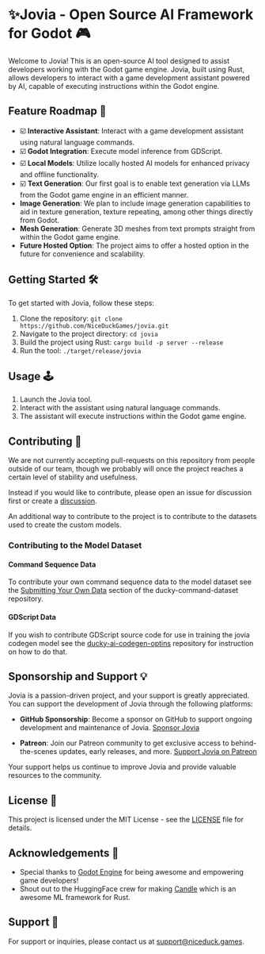# ✨Jovia - Open Source AI Framework for Godot 🎮

Welcome to Jovia! This is an open-source AI tool designed to assist developers working with the Godot game engine. Jovia, built using Rust, allows developers to interact with a game development assistant powered by AI, capable of executing instructions within the Godot engine.

## Feature Roadmap 🚀

- ☑️ **Interactive Assistant**: Interact with a game development assistant using natural language commands.
- ☑️ **Godot Integration**: Execute model inference from GDScript.
- ☑️ **Local Models**: Utilize locally hosted AI models for enhanced privacy and offline functionality.
- ☑️ **Text Generation**: Our first goal is to enable text generation via LLMs from the Godot game engine in an efficient manner.
- **Image Generation**: We plan to include image generation capabilities to aid in texture generation, texture repeating, among other things directly from Godot.
- **Mesh Generation**: Generate 3D meshes from text prompts straight from within the Godot game engine.
- **Future Hosted Option**: The project aims to offer a hosted option in the future for convenience and scalability.

## Getting Started 🛠️

To get started with Jovia, follow these steps:

1. Clone the repository: `git clone https://github.com/NiceDuckGames/jovia.git`
2. Navigate to the project directory: `cd jovia`
3. Build the project using Rust: `cargo build -p server --release`
4. Run the tool: `./target/release/jovia`

## Usage 🕹️

1. Launch the Jovia tool.
2. Interact with the assistant using natural language commands.
3. The assistant will execute instructions within the Godot game engine.

## Contributing 🤝

We are not currently accepting pull-requests on this repository from people outside of our team, though we probably will once the project reaches a certain level of stability and usefulness.

Instead if you would like to contribute, please open an issue for discussion first or create a [discussion](https://github.com/NiceDuckGames/jovia/discussions).

An additional way to contribute to the project is to contribute to the datasets used to create the custom models.

### Contributing to the Model Dataset
#### Command Sequence Data
To contribute your own command sequence data to the model dataset see the [Submitting Your Own Data](https://github.com/NiceDuckGames/DuckyCommandDataset?tab=readme-ov-file#submitting-training-data) section of the ducky-command-dataset repository.

#### GDScript Data
If you wish to contribute GDScript source code for use in training the jovia codegen model see the [ducky-ai-codegen-optins](https://github.com/NiceDuckGames/ducky-ai-codegen-optins) repository for instruction on how to do that.

## Sponsorship and Support 💡

Jovia is a passion-driven project, and your support is greatly appreciated. You can support the development of Jovia through the following platforms:

- **GitHub Sponsorship**: Become a sponsor on GitHub to support ongoing development and maintenance of Jovia. [Sponsor Jovia](https://github.com/sponsors/NiceDuckGames)

- **Patreon**: Join our Patreon community to get exclusive access to behind-the-scenes updates, early releases, and more. [Support Jovia on Patreon](https://patreon.com/niceduckgames)

Your support helps us continue to improve Jovia and provide valuable resources to the community.

## License 📝

This project is licensed under the MIT License - see the [LICENSE](LICENSE) file for details.

## Acknowledgements 🙏

- Special thanks to [Godot Engine](https://godotengine.org/) for being awesome and empowering game developers!
- Shout out to the HuggingFace crew for making [Candle](https://github.com/huggingface/candle) which is an awesome ML framework for Rust.

## Support 📧

For support or inquiries, please contact us at support@niceduck.games.
